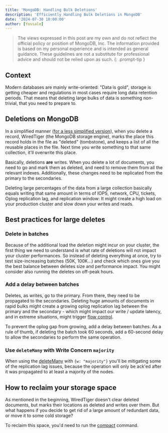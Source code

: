 ```yaml
---
title: 'MongoDB: Handling Bulk Deletions'
description: 'Efficiently Handling Bulk Deletions in MongoDB'
date: '2024-07-30 10:00:00'
author: [Yossale]
---
```


<!-- markdownlint-capture -->
<!-- markdownlint-disable -->
> The views expressed in this post are my own and do not reflect the official policy or position of MongoDB, Inc. The information provided is based on my personal experience and is intended as general guidance. These guidelines are not a substitute for professional advice and should not be relied upon as such.
{: .prompt-tip }

<!-- markdownlint-restore -->

## Context

Modern databases are mainly write-oriented: "Data is gold", storage is getting cheaper and regulations in most cases require long data retention periods. That means that deleting large bulks of data is something non-trivial, that you need to prepare to. 

## Deletions on MongoDB

In a simplified manner ([for a less simplified version](https://kb.corp.mongodb.com/article/000019603/)), when you delete a record, WiredTiger (the MongoDB storage engine), marks the place this record holds in the file as "deleted" (tombstone), and keeps a list of all the reusable places in the file. Next time you write something to that same collection, it'll overwrite this place.  

Basically, deletions **are** writes. When you delete a lot of documents, you need to go and mark them as deleted, and need to remove them from all the relevant indexes. Additionally, these changes need to be replicated from the primary to the secondaries. 

Deleting large percentages of the data from a large collection basically equals writing that same amount in terms of IOPS, network, CPU, tickets, Oplog replication lag, and replication window: It might create a high load on your production cluster and slow down your writes and reads. 

## Best practices for large deletes

### Delete in batches

Because of the additional load the deletion might incur on your cluster, the first thing we need to understand is what rate of deletions will not impact your cluster performances. So instead of deleting everything at once, try to test size-increasing batches (50K, 100K...) and check which ones give you the best balance between deletes size and performance impact. You might consider also running the deletes on off-peak hours. 

### Add a delay between batches

Deletes, as writes, go to the primary. From there, they need to be propagated to the secondaries. Deleting huge amounts of documents in rapid bulks might create a growing oplog replication lag between the primary and the secondary - which might impact our write / update latency, and in extreme situations, might trigger [flow control](https://www.mongodb.com/docs/manual/replication/#replication-lag-and-flow-control). 

To prevent the oplog gap from growing, add a delay between batches. As a rule of thumb, if deleting the batch took 60 seconds, add a 60-second delay to allow the secondaries to perform the same operation.

### Use `deleteMany` with Write Concern `majority`

When using the [deleteMany](https://www.mongodb.com/docs/manual/reference/method/db.collection.deleteMany/) with `{w: "majority"}` you'll be mitigating some of the replication lag issues, because the operation will only be ack'ed after it was propagated to at least a majority of the nodes. 

## How to reclaim your storage space

As mentioned in the beginning, WiredTiger doesn't clear deleted documents, but marks their locations as deleted and writes over them. But what happens if you decide to get rid of a large amount of redundant data, or move it to some cold storage? 

To reclaim this space, you'd need to run the [compact](https://www.mongodb.com/docs/manual/reference/command/compact/) command.